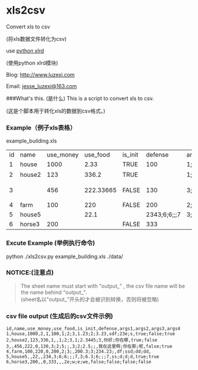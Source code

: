 # xls2csv
Convert xls to csv

(将xls数据文件转化为csv)

use [python xlrd](https://pypi.python.org/pypi/xlrd)

(使用python xlrd模块)

Blog: http://www.luzexi.com

Email: jesse_luzexi@163.com

###What's this. (是什么)
This is a script to convert xls to csv.

(这是个脚本用于转化xls的数据到csv格式。)

### Example（例子xls表格）
example_building.xls  

<table>
    <tr>
        <td>id</td>
        <td>name</td>
        <td>use_money</td>
        <td>use_food</td>
        <td>is_init</td>
        <td>defense</td>
        <td>args1</td>
        <td>args2</td>
        <td>args3</td>
        <td>args4</td>
    </tr>
    <tr>
        <td>1</td>
        <td>house</td>
        <td>1000</td>
        <td>2.33</td>
        <td>TRUE</td>
        <td>100</td>
        <td>1;2;3</td>
        <td>1.23;2;3.23</td>
        <td>sdf;23e;s</td>
        <td>true;false;true</td>
    </tr>
    <tr>
        <td>2</td>
        <td>house2</td>
        <td>123</td>
        <td>336.2</td>
        <td>TRUE</td>
        <td></td>
        <td>1;2;3</td>
        <td>1;2.3445;3</td>
        <td>你好;你在哪</td>
        <td>true;false</td>
    </tr>
    <tr>
        <td>3</td>
        <td></td>
        <td>456</td>
        <td>222.33665</td>
        <td>FALSE</td>
        <td>130</td>
        <td>3;2;5;;</td>
        <td>3;2;2.5;;</td>
        <td>我在这里啊;你在那;呢</td>
        <td>false;true</td>
    </tr>
    <tr>
        <td>4</td>
        <td>farm</td>
        <td>100</td>
        <td>220</td>
        <td>FALSE</td>
        <td>200</td>
        <td>2;3;</td>
        <td>200.3;3;234.23;</td>
        <td>df;ssd;dd;dd</td>
        <td></td>
    </tr>
    <tr>
        <td>5</td>
        <td>house5</td>
        <td></td>
        <td>22.1</td>
        <td></td>
        <td>2343;6;6;;;7</td>
        <td>3;6.3;6;;;7</td>
        <td>ss;d;d;d</td>
        <td>true;true</td>
    </tr>
    <tr>
        <td>6</td>
        <td>horse3</td>
        <td>200</td>
        <td></td>
        <td>FALSE</td>
        <td>333</td>
        <td></td>
        <td></td>
        <td>2e;w;e;we</td>
        <td>false;false;false;false</td>
    </tr>
</table>

### Excute Example (举例执行命令)
python ./xls2csv.py example_building.xls ./data/

### NOTICE:(注意点)
> The sheet name must start with "output_" , the csv file name will be the name behind "output_". <br />
> (sheet名以"output_"开头的才会被识别转换，否则将被忽略) <br />

### csv file output (生成后的csv文件示例)
```csv
id,name,use_money,use_food,is_init,defense,args1,args2,args3,args4
1,house,1000,2,1,100,1;2;3,1.23;2;3.23,sdf;23e;s,true;false;true
2,house2,123,336,1,,1;2;3,1;2.3445;3,你好;你在哪,true;false
3,,456,222,0,130,3;2;5;;,3;2;2.5;;,我在这里啊;你在那;呢,false;true
4,farm,100,220,0,200,2;3;,200.3;3;234.23;,df;ssd;dd;dd,
5,house5,,22,,234,3;6;6;;;7,3;6.3;6;;;7,ss;d;d;d,true;true
6,horse3,200,,0,333,,,2e;w;e;we,false;false;false;false
```
